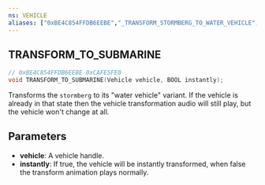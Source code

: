 ```yaml
---
ns: VEHICLE
aliases: ["0xBE4C854FFDB6EEBE","_TRANSFORM_STORMBERG_TO_WATER_VEHICLE", "_TRANSFORM_VEHICLE_TO_SUBMARINE"]
---
```

## TRANSFORM_TO_SUBMARINE

```c
// 0xBE4C854FFDB6EEBE 0xCAFE5FE0
void TRANSFORM_TO_SUBMARINE(Vehicle vehicle, BOOL instantly);
```

Transforms the `stormberg` to its "water vehicle" variant. If the vehicle is already in that state then the vehicle transformation audio will still play, but the vehicle won't change at all.

## Parameters
* **vehicle**: A vehicle handle.
* **instantly**: If true, the vehicle will be instantly transformed, when false the transform animation plays normally.
